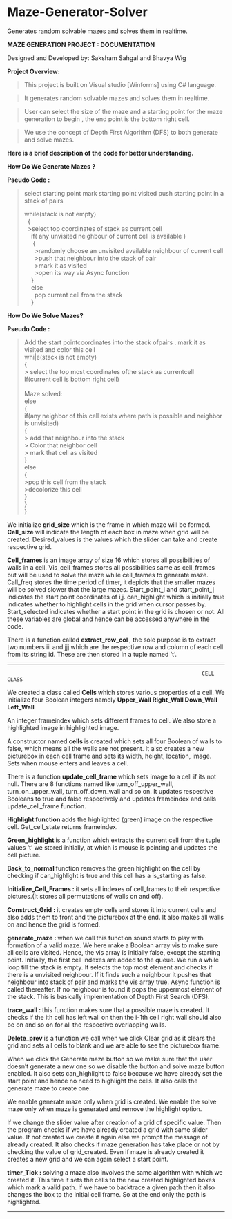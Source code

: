# Maze-Generator-Solver
Generates random solvable mazes and solves them in realtime.


<strong>MAZE GENERATION PROJECT : DOCUMENTATION</strong>

Designed and Developed by: Saksham Sahgal and Bhavya Wig

<strong>Project Overview:</strong>

> This project is built on Visual studio [Winforms] using C# language.

>It generates random solvable mazes and solves them in realtime.

>User can select the size of the maze and a starting point for the maze generation to begin , the end point is the bottom right cell.

>We use the concept of Depth First Algorithm (DFS) to both generate and solve mazes.


<strong>Here is a brief description of the code for better understanding.</strong>

<strong>How Do We Generate Mazes ?</strong>

<strong>Pseudo Code :</strong>

>select starting point
>mark starting point visited
>push starting point in a stack of pairs
>
>while(stack is not empty)
<br/> &nbsp;&nbsp;{
<br/>	&nbsp;&nbsp;>select top coordinates of stack as current cell
<br/>	&nbsp;&nbsp;&nbsp;&nbsp;if( any unvisited neighbour of current cell is available )
<br/>&nbsp;&nbsp;&nbsp;&nbsp;	{
<br/>	&nbsp;&nbsp;&nbsp;&nbsp;&nbsp;	>randomly choose an unvisited available neighbour of current cell
<br/>	&nbsp;&nbsp;&nbsp;&nbsp;&nbsp;	>push that neighbour into the stack of pair
<br/>	&nbsp;&nbsp;&nbsp;&nbsp;&nbsp;	>mark it as visited
<br/>	&nbsp;&nbsp;&nbsp;&nbsp;&nbsp;	>open its way via Async function
<br/>	&nbsp;&nbsp;&nbsp;&nbsp;}
<br/>	&nbsp;&nbsp;&nbsp;&nbsp;else
<br/>	&nbsp;&nbsp;&nbsp;&nbsp;&nbsp;	pop current cell from the stack
<br/>&nbsp;&nbsp;&nbsp;&nbsp;}

<strong>How Do We Solve Mazes?</strong>

<strong>Pseudo Code :</strong>

> Add the start pointcoordinates into the stack ofpairs . mark it as visited and color this cell
<br/>whi|e(stack is not empty)
<br/>{
<br/>	> select the top most coordinates ofthe stack as currentcell
<br/>	lf(current cell is bottom right cell)	
<br/>		Maze solved:
<br/>	else
<br/>	{
<br/>		if(any neighbor of this cell exists where path is possible and neighbor is unvisited)
<br/>		{
<br/>		> add that neighbour into the stack
<br/>		> Color that neighbor cell
<br/>		> mark that cell as visited
<br/>		}
<br/>		else
<br/>		{
<br/>		>pop this cell from the stack
<br/>		>decolorize this cell
<br/>		}
<br/>	}
<br/>}

We initialize <strong>grid_size</strong> which is the frame in which maze will be formed. <strong>Cell_size</strong> will indicate the length of each box in maze when grid will be created. Desired_values is the values which the slider can take and create respective grid.

 <strong>Cell_frames </strong> is an image array of size 16 which stores all possibilities of walls in a cell. Vis_cell_frames stores all possibilities same as cell_frames but will be used to solve the maze while cell_frames to generate maze. Call_freq stores the time period of timer, it depicts that the smaller mazes will be solved slower that the large mazes. Start_point_i and start_point_j indicates the start point coordinates of i,j. can_highlight which is initially true indicates whether to highlight cells in the grid when cursor passes by. Start_selected indicates whether a start point in the grid is chosen or not. All these variables are global and hence can be accessed anywhere in the code.

There is a function called  <strong>extract_row_col </strong>, the sole purpose is to extract two numbers iii and jjj which are the respective row and column of each cell from its string id. These are then stored in a tuple named ‘t’.

------------------------------------------------------------------------------------------------------------------------------------------------------------------------------
           
	                                                               CELL CLASS
								       
We created a class called <strong> Cells  </strong> which stores various properties of a cell. We initialize four Boolean integers namely 
 <strong>Upper_Wall  </strong>
 <strong>Right_Wall  </strong>
 <strong>Down_Wall </strong>
 <strong>Left_Wall </strong>

An integer frameindex which sets different frames to cell. We also store a highlighted image in highlighted image.

A constructor named <strong>cells </strong> is created which sets all four Boolean of walls to false, which means all the walls are not present. It also creates a new picturebox in each cell frame and sets its width, height, location, image. Sets when mouse enters and leaves a cell. 

There is a function  <strong>update_cell_frame </strong> which sets image to a cell if its not null. There are 8 functions named like turn_off_upper_wall, turn_on_upper_wall, turn_off_down_wall and so on. It updates respective Booleans to true and false respectively and updates frameindex and calls update_cell_frame function. 

 <strong>Highlight function </strong> adds the highlighted (green) image on the respective cell. Get_cell_state returns frameindex. 

 <strong> Green_highlight </strong> is a function which extracts the current cell from the tuple values ‘t’ we stored initially, at which is mouse is pointing and updates the cell picture. 

 <strong>Back_to_normal </strong> function removes the green highlight on the cell by checking if can_highlight is true and this cell has a is_starting as false.

 <strong>Initialize_Cell_Frames : </strong> it sets all indexes of cell_frames to their respective pictures.(It stores all permutations of walls on and off). 

 <strong> Construct_Grid : </strong> it creates empty cells and stores it into current cells and also adds them to front and the picturebox at the end. It also makes all walls on and hence the grid is formed.

 <strong> generate_maze :  </strong>when we call this function sound starts to play with formation of a valid maze. We here make a Boolean array vis to make sure all cells are visited. Hence, the vis array is initially false, except the starting point. Initially, the first cell indexes are added to the queue. We run a while loop till the stack is empty. It selects the top most element and checks if there is a unvisited neighbour. If it finds such a neighbour it pushes that neighbour into stack of pair and marks the vis array true. Async function is called thereafter. If no neighbour is found it pops the uppermost element of the stack. This is basically implementation of Depth First Search (DFS). 

 <strong> trace_wall : </strong> this function makes sure that a possible maze is created. It checks if the ith cell has left wall on then the i-1th cell right wall should also be on and so on for all the respective overlapping walls.

 <strong> Delete_prev  </strong> is a function we call when we click Clear grid as it clears the grid and sets all cells to blank and we are able to see the picturebox frame. 

When we click the Generate maze button so we make sure that the user doesn’t generate a new one so we disable the button and solve maze button enabled. It also sets can_highlight to false because we have already set the start point and hence no need to highlight the cells. It also calls the generate maze to create one.

We enable generate maze only when grid is created. We enable the solve maze only when maze is generated and remove the highlight option. 

If we change the slider value after creation of a grid of specific value. Then the program checks if we have already created a grid with same slider value. If not created we create it again else we prompt the message of already created. It also checks if maze generation has take place or not by checking the value of grid_created. Even if maze is already created it creates a new grid and we can again select a start point.

 <strong> timer_Tick :  </strong>  solving a maze also involves the same algorithm with which we created it. This time it sets the cells to the new created highlighted boxes which mark a valid path. If we have to backtrace a given path then it also changes the box to the initial cell frame. So at the end only the path is highlighted. 

------------------------------------------------------------------------------------------------------------------------------------------------------------------------------

